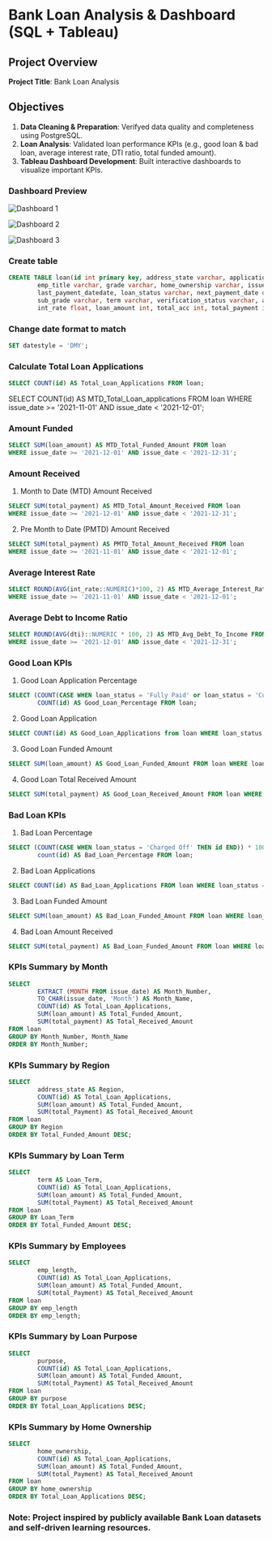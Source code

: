# Bank Loan Analysis & Dashboard (SQL + Tableau)

## Project Overview

**Project Title**: Bank Loan Analysis

## Objectives

1. **Data Cleaning & Preparation**: Verifyed data quality and completeness using PostgreSQL.
2. **Loan Analysis**: Validated loan performance KPIs (e.g., good loan & bad loan, average interest rate, DTI ratio, total funded amount).
3. **Tableau Dashboard Development**: Built interactive dashboards to visualize important KPIs.

### Dashboard Preview
![Dashboard 1](https://github.com/user-attachments/assets/8040842c-2c79-40a9-89c4-2965b2874efb)


![Dashboard 2](https://github.com/user-attachments/assets/bd84eaa8-f005-4b45-9d10-d59cb2cb6b46)


![Dashboard 3](https://github.com/user-attachments/assets/a2418e90-4ed7-4ea8-9320-2bc0d20e98d6)


### Create table

```sql
CREATE TABLE loan(id int primary key, address_state varchar, application_type varchar, emp_length varchar, 
		emp_title varchar, grade varchar, home_ownership varchar, issue_date date, last_credit_pull_date date, 
		last_payment_datedate, loan_status varchar, next_payment_date date, member_id int, purpose varchar, 
		sub_grade varchar, term varchar, verification_status varchar, annual_income float, dti float, installment float, 
		int_rate float, loan_amount int, total_acc int, total_payment int);
```

### Change date format to match
```sql
SET datestyle = 'DMY';
```

### Calculate Total Loan Applications
```sql
SELECT COUNT(id) AS Total_Loan_Applications FROM loan;
```

SELECT COUNT(id) AS MTD_Total_Loan_applications FROM loan
WHERE issue_date >= '2021-11-01' AND issue_date < '2021-12-01';

### Amount Funded
```sql
SELECT SUM(loan_amount) AS MTD_Total_Funded_Amount FROM loan
WHERE issue_date >= '2021-12-01' AND issue_date < '2021-12-31';
```

### Amount Received
1. Month to Date (MTD) Amount Received
```sql
SELECT SUM(total_payment) AS MTD_Total_Amount_Received FROM loan
WHERE issue_date >= '2021-12-01' AND issue_date < '2021-12-31';
```
2. Pre Month to Date (PMTD) Amount Received
```sql
SELECT SUM(total_payment) AS PMTD_Total_Amount_Received FROM loan
WHERE issue_date >= '2021-11-01' AND issue_date < '2021-12-01';
```

### Average Interest Rate
```sql
SELECT ROUND(AVG(int_rate::NUMERIC)*100, 2) AS MTD_Average_Interest_Rate FROM loan
WHERE issue_date >= '2021-11-01' AND issue_date < '2021-12-01';
```

### Average Debt to Income Ratio
```sql
SELECT ROUND(AVG(dti)::NUMERIC * 100, 2) AS MTD_Avg_Debt_To_Income FROM loan
WHERE issue_date >= '2021-12-01' AND issue_date < '2021-12-31';
```

### Good Loan KPIs
1) Good Loan Application Percentage
```sql
SELECT (COUNT(CASE WHEN loan_status = 'Fully Paid' or loan_status = 'Current' THEN id END)) * 100 /
		COUNT(id) AS Good_Loan_Percentage FROM loan;
```
2) Good Loan Application
```sql
SELECT COUNT(id) AS Good_Loan_Applications from loan WHERE loan_status = 'Fully Paid' or loan_status = 'Current';
```
3) Good Loan Funded Amount
```sql
SELECT SUM(loan_amount) AS Good_Loan_Funded_Amount FROM loan WHERE loan_status = 'Fully Paid' OR loan_status = 'Current';
```
4) Good Loan Total Received Amount
```sql
SELECT SUM(total_payment) AS Good_Loan_Received_Amount FROM loan WHERE loan_status = 'Fully Paid' OR loan_status = 'Current';
```

### Bad Loan KPIs
1) Bad Loan Percentage
```sql
SELECT (COUNT(CASE WHEN loan_status = 'Charged Off' THEN id END)) * 100 /
		count(id) AS Bad_Loan_Percentage FROM loan;
```
2) Bad Loan Applications
```sql
SELECT COUNT(id) AS Bad_Loan_Applications FROM loan WHERE loan_status = 'Charged Off';
```
3) Bad Loan Funded Amount
```sql
SELECT SUM(loan_amount) AS Bad_Loan_Funded_Amount FROM loan WHERE loan_status = 'Charged Off';
```
4) Bad Loan Amount Received
```sql
SELECT SUM(total_payment) AS Bad_Loan_Funded_Amount FROM loan WHERE loan_status = 'Charged Off';
```

### KPIs Summary by Month
```sql
SELECT
		EXTRACT (MONTH FROM issue_date) AS Month_Number,
		TO_CHAR(issue_date, 'Month') AS Month_Name,
		COUNT(id) AS Total_Loan_Applications,
		SUM(loan_amount) AS Total_Funded_Amount,
		SUM(total_payment) AS Total_Received_Amount
FROM loan
GROUP BY Month_Number, Month_Name
ORDER BY Month_Number;
```

### KPIs Summary by Region
```sql
SELECT
		address_state AS Region,
		COUNT(id) AS Total_Loan_Applications,
		SUM(loan_amount) AS Total_Funded_Amount,
		SUM(total_Payment) AS Total_Received_Amount
FROM loan
GROUP BY Region
ORDER BY Total_Funded_Amount DESC;
```

### KPIs Summary by Loan Term
```sql
SELECT
		term AS Loan_Term,
		COUNT(id) AS Total_Loan_Applications,
		SUM(loan_amount) AS Total_Funded_Amount,
		SUM(total_Payment) AS Total_Received_Amount
FROM loan
GROUP BY Loan_Term
ORDER BY Total_Funded_Amount DESC;
```

### KPIs Summary by Employees 
```sql
SELECT
		emp_length,
		COUNT(id) AS Total_Loan_Applications,
		SUM(loan_amount) AS Total_Funded_Amount,
		SUM(total_Payment) AS Total_Received_Amount
FROM loan
GROUP BY emp_length
ORDER BY emp_length;
```

### KPIs Summary by Loan Purpose 
```sql
SELECT
		purpose,
		COUNT(id) AS Total_Loan_Applications,
		SUM(loan_amount) AS Total_Funded_Amount,
		SUM(total_Payment) AS Total_Received_Amount
FROM loan
GROUP BY purpose
ORDER BY Total_Loan_Applications DESC;
```

### KPIs Summary by Home Ownership
```sql
SELECT
		home_ownership,
		COUNT(id) AS Total_Loan_Applications,
		SUM(loan_amount) AS Total_Funded_Amount,
		SUM(total_Payment) AS Total_Received_Amount
FROM loan
GROUP BY home_ownership
ORDER BY Total_Loan_Applications DESC;
```


### Note: Project inspired by publicly available Bank Loan datasets and self-driven learning resources.
